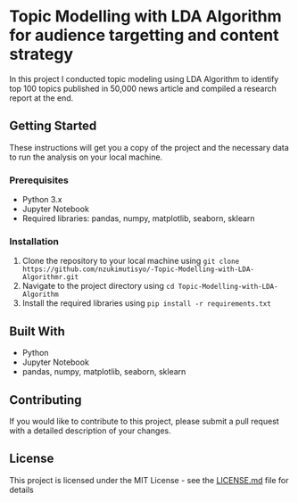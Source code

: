 # Topic Modelling with LDA Algorithm for audience targetting and content strategy
In this project I conducted topic modeling using LDA Algorithm to identify top 100 topics published in 50,000 news article and compiled a research report at the end.

## Getting Started

These instructions will get you a copy of the project and the necessary data to run the analysis on your local machine.

### Prerequisites

- Python 3.x
- Jupyter Notebook
- Required libraries: pandas, numpy, matplotlib, seaborn, sklearn


### Installation

1. Clone the repository to your local machine using `git clone https://github.com/nzukimutisyo/-Topic-Modelling-with-LDA-Algorithmr.git`
2. Navigate to the project directory using `cd Topic-Modelling-with-LDA-Algorithm`
3. Install the required libraries using `pip install -r requirements.txt`

## Built With

* Python
* Jupyter Notebook
* pandas, numpy, matplotlib, seaborn, sklearn


## Contributing

If you would like to contribute to this project, please submit a pull request with a detailed description of your changes.

## License

This project is licensed under the MIT License - see the [LICENSE.md](LICENSE.md) file for details
